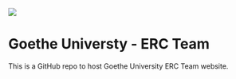 ![](./themes/beautifulhugo/static/img/logo-erc-goethe.png)

# Goethe Universty - ERC Team

This is a GitHub repo to host Goethe University ERC Team website.
